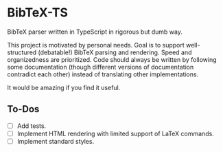 # BibTeX-TS

BibTeX parser written in TypeScript in rigorous but dumb way.

This project is motivated by personal needs. Goal is to support well-structured (debatable!) BibTeX parsing and rendering. Speed and organizedness are prioritized. Code should always be written by following some documentation (though different versions of documentation contradict each other) instead of translating other implementations.

It would be amazing if you find it useful.

## To-Dos

- [ ] Add tests.
- [ ] Implement HTML rendering with limited support of LaTeX commands.
- [ ] Implement standard styles.
